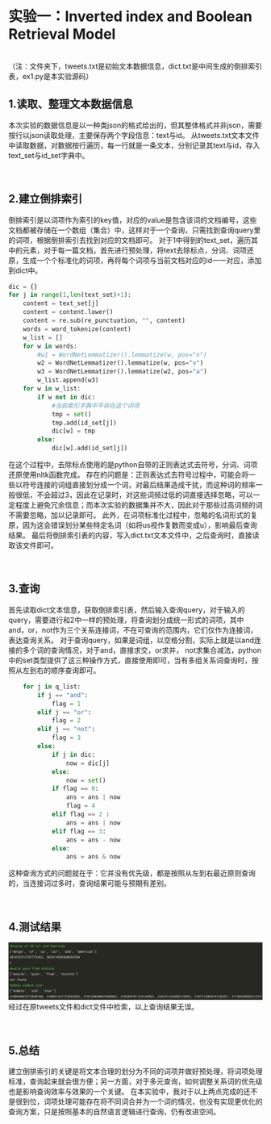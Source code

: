 ﻿# 实验一：Inverted index and Boolean  Retrieval Model
<br/>   
（注：文件夹下，tweets.txt是初始文本数据信息，dict.txt是中间生成的倒排索引表，ex1.py是本实验源码）

<br/>

## 1.读取、整理文本数据信息
本次实验的数据信息是以一种类json的格式给出的，但其整体格式并非json，需要按行以json读取处理，主要保存两个字段信息：text与id。
从tweets.txt文本文件中读取数据，对数据按行遍历，每一行就是一条文本，分别记录其text与id，存入text_set与id_set字典中。   

<br/>
 
## 2.建立倒排索引
倒排索引是以词项作为索引的key值，对应的value是包含该词的文档编号，这些文档都被存储在一个数组（集合）中，这样对于一个查询，只需找到查询query里的词项，根据倒排索引去找到对应的文档即可。
对于1中得到的text_set，遍历其中的元素，对于每一篇文档，首先进行预处理，将text去除标点，分词、词项还原，生成一个个标准化的词项，再将每个词项与当前文档对应的id一一对应，添加到dict中。

```python
dic = {}
for j in range(1,len(text_set)+1):
    content = text_set[j]
    content = content.lower()
    content = re.sub(re_punctuation, "", content)
    words = word_tokenize(content)
    w_list = []
    for w in words:
        #w1 = WordNetLemmatizer().lemmatize(w, pos="n")
        w2 = WordNetLemmatizer().lemmatize(w, pos="v")
        w3 = WordNetLemmatizer().lemmatize(w2, pos="a")
        w_list.append(w3)
    for w in w_list:
        if w not in dic:
            #当前索引字典中不存在这个词项
            tmp = set()
            tmp.add(id_set[j])
            dic[w] = tmp
        else:
            dic[w].add(id_set[j])
```
在这个过程中，去除标点使用的是python自带的正则表达式去符号，分词、词项还原使用nltk函数完成。
存在的问题是：正则表达式去符号过程中，可能会将一些以符号连接的词组直接划分成一个词，对最后结果造成干扰，而这种词的频率一般很低，不会超过3，因此在记录时，对这些词频过低的词直接选择忽略，可以一定程度上避免冗余信息；而本次实验的数据集并不大，因此对于那些过高词频的词不需要忽略，加以记录即可。
此外，在词项标准化过程中，忽略的名词形式的复原，因为这会错误划分某些特定名词（如将us视作复数而变成u），影响最后查询结果。
最后将倒排索引表的内容，写入dict.txt文本文件中，之后查询时，直接读取该文件即可。

<br/>

## 3.查询
首先读取dict文本信息，获取倒排索引表，然后输入查询query，对于输入的query，需要进行和2中一样的预处理，将查询划分成统一形式的词项，其中and，or，not作为三个关系连接词，不在可查询的范围内，它们仅作为连接词，表达查询关系。
对于查询query，如果是词组，以空格分割，实际上就是以and连接的多个词的查询情况，对于and，直接求交，or求并，	not求集合减法，python中的set类型提供了这三种操作方式，直接使用即可，当有多组关系词查询时，按照从左到右的顺序查询即可。
```python
    for j in q_list:
        if j == "and":
            flag = 1
        elif j == "or":
            flag = 2
        elif j == "not":
            flag = 3
        else:
            if j in dic:
                now = dic[j]
            else:
                now = set()
            if flag == 0:
                ans = ans | now
                flag = 4
            elif flag == 2 :
                ans = ans | now
            elif flag == 3:
                ans = ans - now
            else:
                ans = ans & now
```
这种查询方式的问题就在于：它并没有优先级，都是按照从左到右最近原则查询的，当连接词过多时，查询结果可能与预期有差别。

<br/>

## 4.测试结果
![image text](https://github.com/ly1172088975/IR_201818130206_ly/blob/main/homework1/1.jpg)
经过在原tweets文件和dict文件中检索，以上查询结果无误。

<br/>

## 5.总结
建立倒排索引的关键是将文本合理的划分为不同的词项并做好预处理，将词项处理标准，查询起来就会很方便；另一方面，对于多元查询，如何调整关系词的优先级也是影响查询效率与效果的一个关键。
在本实验中，我对于以上两点完成的还不是很到位，词项处理可能存在将不同词合并为一个词的情况，也没有实现更优化的查询方案，只是按照基本的自然语言逻辑进行查询，仍有改进空间。
